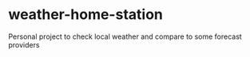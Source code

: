 # weather-home-station
Personal project to check local weather and compare to some forecast providers
